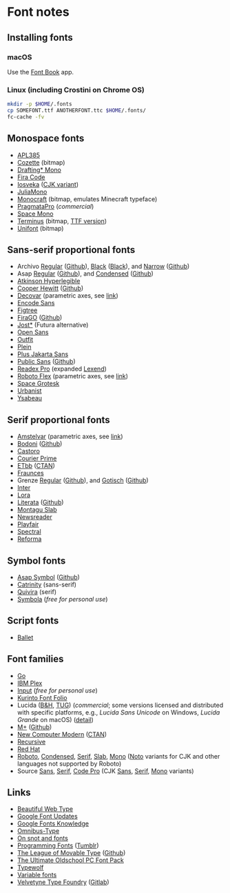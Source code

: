 # Font notes

## Installing fonts

### macOS

Use the [Font Book](https://support.apple.com/guide/font-book/welcome/mac) app.

### Linux (including Crostini on Chrome OS)

```sh
mkdir -p $HOME/.fonts
cp SOMEFONT.ttf ANOTHERFONT.ttc $HOME/.fonts/
fc-cache -fv
```

## Monospace fonts

- [APL385](https://www.apl385.com/fonts/)
- [Cozette](https://github.com/slavfox/Cozette) (bitmap)
- [Drafting* Mono](https://github.com/indestructible-type/Drafting)
- [Fira Code](https://github.com/tonsky/FiraCode)
- [Iosveka](https://github.com/be5invis/Iosevka)
  ([CJK variant](https://github.com/be5invis/Sarasa-Gothic))
- [JuliaMono](https://github.com/cormullion/juliamono)
- [Monocraft](https://github.com/IdreesInc/Monocraft) (bitmap, emulates Minecraft typeface)
- [PragmataPro](https://fsd.it/shop/fonts/pragmatapro/) (_commercial_)
- [Space Mono](https://github.com/googlefonts/spacemono)
- [Terminus](http://terminus-font.sourceforge.net/) (bitmap,
  [TTF version](https://files.ax86.net/terminus-ttf/))
- [Unifont](http://unifoundry.com/unifont/index.html) (bitmap)

## Sans-serif proportional fonts

- Archivo [Regular](https://www.omnibus-type.com/fonts/archivo/)
  ([Github](https://github.com/Omnibus-Type/Archivo)),
  [Black](https://www.omnibus-type.com/fonts/archivo-black/)
  ([Black](https://github.com/Omnibus-Type/ArchivoBlack)), and
  [Narrow](https://www.omnibus-type.com/fonts/archivo-narrow/)
  ([Github](https://github.com/Omnibus-Type/ArchivoNarrow))
- Asap [Regular](https://www.omnibus-type.com/fonts/asap/)
  ([Github](https://github.com/Omnibus-Type/Asap)), and
  [Condensed](https://www.omnibus-type.com/fonts/asap-condensed/)
  ([Github](https://github.com/Omnibus-Type/AsapCondensed))
- [Atkinson Hyperlegible](https://brailleinstitute.org/freefont)
- [Cooper Hewitt](https://www.cooperhewitt.org/open-source-at-cooper-hewitt/cooper-hewitt-the-typeface-by-chester-jenkins/)
  ([Github](https://github.com/cooperhewitt/cooperhewitt-typeface))
- [Decovar](https://github.com/googlefonts/decovar)
  (parametric axes, see [link](https://web.dev/variable-fonts/))
- [Encode Sans](https://github.com/thundernixon/Encode-Sans)
- [Figtree](https://github.com/erikdkennedy/figtree)
- [FiraGO](https://bboxtype.com/typefaces/FiraGO/)
  ([Github](https://github.com/bBoxType/FiraGO))
- [Jost*](https://github.com/indestructible-type/Jost)
  (Futura alternative)
- [Open Sans](https://github.com/googlefonts/opensans)
- [Outfit](https://github.com/Outfitio/Outfit-Fonts)
- [Plein](https://www.fontshare.com/fonts/plein)
- [Plus Jakarta Sans](https://github.com/tokotype/PlusJakartaSans)
- [Public Sans](https://public-sans.digital.gov/)
  ([Github](https://github.com/uswds/public-sans))
- [Readex Pro](https://github.com/ThomasJockin/readexpro) (expanded
  [Lexend](https://github.com/googlefonts/lexend))
- [Roboto Flex](https://github.com/googlefonts/roboto-flex)
  (parametric axes, see [link](https://web.dev/variable-fonts/))
- [Space Grotesk](https://github.com/floriankarsten/space-grotesk)
- [Urbanist](https://github.com/coreyhu/Urbanist)
- [Ysabeau](https://github.com/CatharsisFonts/Ysabeau)

## Serif proportional fonts

- [Amstelvar](https://github.com/googlefonts/amstelvar)
  (parametric axes, see [link](https://web.dev/variable-fonts/))
- [Bodoni](http://indestructible-type.github.io/Bodoni.html)
  ([Github](https://github.com/indestructible-type/Bodoni))
- [Castoro](https://github.com/TiroTypeworks/Castoro)
- [Courier Prime](https://quoteunquoteapps.com/courierprime/)
- [ETbb](https://tug.org/FontCatalogue/etbb/)
  ([CTAN](https://ctan.org/pkg/etbb?lang=en))
- [Fraunces](https://github.com/undercasetype/Fraunces)
- Grenze [Regular](https://www.omnibus-type.com/fonts/grenze/)
  ([Github](https://github.com/Omnibus-Type/Grenze)), and
  [Gotisch](https://www.omnibus-type.com/fonts/grenze-gotisch/)
  ([Github](https://github.com/Omnibus-Type/Grenze-Gotisch))
- [Inter](https://github.com/rsms/inter)
- [Lora](https://github.com/cyrealtype/Lora-Cyrillic)
- [Literata](https://www.type-together.com/literata-font)
  ([Github](https://github.com/googlefonts/literata))
- [Montagu Slab](https://github.com/floriankarsten/montagu-slab)
- [Newsreader](https://github.com/productiontype/Newsreader)
- [Playfair](https://github.com/clauseggers/Playfair)
- [Spectral](https://github.com/productiontype/spectral)
- [Reforma](https://pampatype.com/reforma)

## Symbol fonts
- [Asap Symbol](https://www.omnibus-type.com/fonts/asap-symbol/)
  ([Github](https://github.com/Omnibus-Type/Asap-Symbol))
- [Catrinity](https://catrinity-font.de/) (sans-serif)
- [Quivira](http://www.quivira-font.com/) (serif)
- [Symbola](https://dn-works.com/ufas/) (_free for personal use_)

## Script fonts
- [Ballet](https://github.com/Omnibus-Type/Ballet)

## Font families

- [Go](https://go.dev/blog/go-fonts)
- [IBM Plex](https://github.com/IBM/plex)
- [Input](https://input.djr.com/) (_free for personal use_)
- [Kurinto Font Folio](https://www.kurinto.com/)
- Lucida ([B&H](https://lucidafonts.com/),
  [TUG](https://tug.org/store/lucida/index.html)) (_commercial_;
  some versions licensed and distributed with specific platforms,
  e.g., _Lucida Sans Unicode_ on Windows, _Lucida Grande_ on macOS)
  ([detail](https://bigelowandholmes.typepad.com/bigelow-holmes/how-and-why-lucida/))
- [M+](https://mplusfonts.github.io/)
  ([Github](https://github.com/coz-m/MPLUS_FONTS))
- [New Computer Modern](https://tug.org/FontCatalogue/newcomputermodernroman/)
  ([CTAN](https://ctan.org/pkg/newcomputermodern?lang=en))
- [Recursive](https://github.com/arrowtype/recursive)
- [Red Hat](https://github.com/RedHatOfficial/RedHatFont)
- [Roboto](https://fonts.google.com/specimen/Roboto),
  [Condensed](https://fonts.google.com/specimen/Roboto+Condensed),
  [Serif](https://fonts.google.com/specimen/Roboto+Serif),
  [Slab](https://fonts.google.com/specimen/Roboto+Slab),
  [Mono](https://fonts.google.com/specimen/Roboto+Mono)
  ([Noto](https://fonts.google.com/noto/fonts) variants for CJK and
  other languages not supported by Roboto)
- Source [Sans](https://github.com/adobe-fonts/source-sans),
  [Serif](https://github.com/adobe-fonts/source-serif),
  [Code Pro](https://github.com/adobe-fonts/source-code-pro) (CJK
  [Sans](https://github.com/adobe-fonts/source-han-sans),
  [Serif](https://github.com/adobe-fonts/source-han-serif),
  [Mono](https://github.com/adobe-fonts/source-han-mono) variants)

## Links

- [Beautiful Web Type](https://beautifulwebtype.com/)
- [Google Font Updates](https://twitter.com/googlefonts?lang=us)
- [Google Fonts Knowledge](https://fonts.google.com/knowledge)
- [Omnibus-Type](https://www.omnibus-type.com/)
- [On snot and fonts](http://luc.devroye.org/fonts.html)
- [Programming Fonts](https://www.programmingfonts.org/)
  ([Tumblr](https://programmingfonts.tumblr.com/))
- [The League of Movable Type](https://www.theleagueofmoveabletype.com/)
  ([Github](https://github.com/theleagueof))
- [The Ultimate Oldschool PC Font Pack](https://int10h.org/oldschool-pc-fonts/)
- [Typewolf](https://www.typewolf.com/)
- [Variable fonts](https://variablefonts.typenetwork.com/)
- [Velvetyne Type Foundry](https://velvetyne.fr/)
  ([Gitlab](https://gitlab.com/velvetyne))
